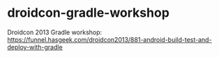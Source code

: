 droidcon-gradle-workshop
========================

Droidcon 2013 Gradle workshop: https://funnel.hasgeek.com/droidcon2013/881-android-build-test-and-deploy-with-gradle
